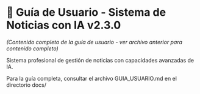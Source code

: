 # 📖 Guía de Usuario - Sistema de Noticias con IA v2.3.0

_(Contenido completo de la guía de usuario - ver archivo anterior para contenido completo)_

Sistema profesional de gestión de noticias con capacidades avanzadas de IA.

Para la guía completa, consultar el archivo GUIA_USUARIO.md en el directorio docs/
